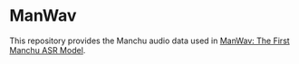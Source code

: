 # ManWav

This repository provides the Manchu audio data used in [ManWav: The First Manchu ASR Model](https://arxiv.org/pdf/2406.13502).
